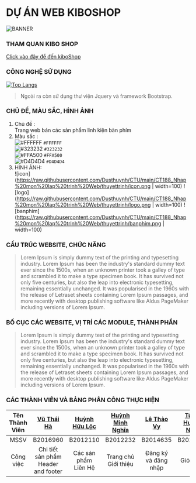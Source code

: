 # DỰ ÁN WEB KIBOSHOP
![BANNER](https://dusthuynh.github.io/kiboShop/media/icon_logo/icon_kibo1.png)
### THAM QUAN KIBO SHOP
[Click vào đây để đến kiboShop](https://dusthuynh.github.io/kiboShop/)

### CÔNG NGHỆ SỬ DỤNG
[![Top Langs](https://github-readme-stats.vercel.app/api/top-langs/?username=Dusthuynh&exclude_repo=CTU,frontendmentor,Dusthuynh,BTCT188,dusthuynh.github.io,nghiacutephomaique&layout=compact)](https://github.com/Dusthuynh/kiboShop)
>Ngoài ra còn sử dụng thư viện Jquery và framework Bootstrap.
### CHỦ ĐỀ, MÀU SẮC, HÌNH ẢNH
1. Chủ đề : <br/> Trang web bán các sản phẩm linh kiện bàn phím
1. Màu sắc : <br/>
        ![#FFFFFF](https://via.placeholder.com/15/FFFFFF/000000?text=+) `#FFFFFF` <br/>
        ![#323232](https://via.placeholder.com/15/323232/000000?text=+) `#323232` <br/>
        ![#FFA500](https://via.placeholder.com/15/FFA500/000000?text=+) `#FFA500` <br/>
        ![#D4D4D4](https://via.placeholder.com/15/D4D4D4/000000?text=+) `#D4D4D4` <br/>
1. HÌNH ẢNH:<br/>
        ![icon](https://raw.githubusercontent.com/Dusthuynh/CTU/main/CT188_Nhap%20mon%20lap%20trinh%20Web/thuyettrinh/icon.png | width=100)
        ![logo](https://raw.githubusercontent.com/Dusthuynh/CTU/main/CT188_Nhap%20mon%20lap%20trinh%20Web/thuyettrinh/logo.png | width=100)
        ![banphim](https://raw.githubusercontent.com/Dusthuynh/CTU/main/CT188_Nhap%20mon%20lap%20trinh%20Web/thuyettrinh/banphim.png | width=100)
### CẤU TRÚC WEBSITE, CHỨC NĂNG
>Lorem Ipsum is simply dummy text of the printing and typesetting industry. Lorem Ipsum has been the industry's standard dummy text ever since the 1500s, when an unknown printer took a galley of type and scrambled it to make a type specimen book. It has survived not only five centuries, but also the leap into electronic typesetting, remaining essentially unchanged. It was popularised in the 1960s with the release of Letraset sheets containing Lorem Ipsum passages, and more recently with desktop publishing software like Aldus PageMaker including versions of Lorem Ipsum.
### BỐ CỤC CÁC WEBSITE, VỊ TRÍ CÁC MODULE, THÀNH PHẦN
>Lorem Ipsum is simply dummy text of the printing and typesetting industry. Lorem Ipsum has been the industry's standard dummy text ever since the 1500s, when an unknown printer took a galley of type and scrambled it to make a type specimen book. It has survived not only five centuries, but also the leap into electronic typesetting, remaining essentially unchanged. It was popularised in the 1960s with the release of Letraset sheets containing Lorem Ipsum passages, and more recently with desktop publishing software like Aldus PageMaker including versions of Lorem Ipsum.
### CÁC THÀNH VIÊN VÀ BẢNG PHÂN CÔNG THỰC HIỆN
| Tên Thành Viên | [Vũ Thái Hà](https://github.com/ThaiHa279) | [Huỳnh Hữu Lộc](https://github.com/huynhhuuloc129) | [Huỳnh Minh Nghĩa](https://github.com/Dusthuynh) | [Lê Thảo Vy](https://github.com/lethaowe) | [Từ Lê Huỳnh Nhật](https://github.com/Tarykege) | 
| :---: | :---: | :---: | :---: | :---: | :---: | 
| MSSV | B2016960 | B2012110 | B2012232 | B2014635 | B2012238 | 
| Công việc | Chi tiết sản phẩm <br/> Header and footer | Các sản phẩm <br/> Liên Hệ  | Trang chủ <br/> Giới thiệu | Đăng ký và đăng nhập | Giỏ hàng |

